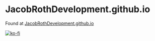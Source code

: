 # JacobRothDevelopment.github.io

Found at [JacobRothDevelopment.github.io](https://JacobRothDevelopment.github.io)

[![ko-fi](https://ko-fi.com/img/githubbutton_sm.svg)](https://ko-fi.com/V7V3DKHA8)
